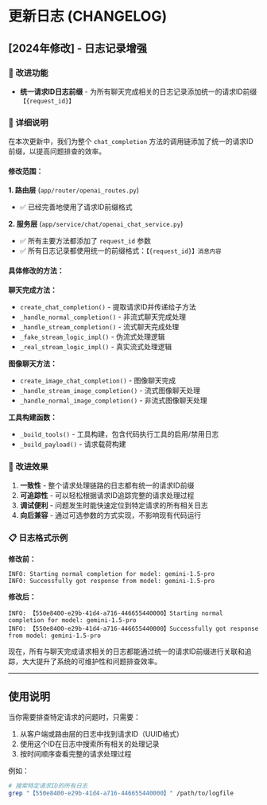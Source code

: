 # 更新日志 (CHANGELOG)

## [2024年修改] - 日志记录增强

### 🔧 改进功能
- **统一请求ID日志前缀** - 为所有聊天完成相关的日志记录添加统一的请求ID前缀 `【{request_id}】`

### 📝 详细说明

在本次更新中，我们为整个 `chat_completion` 方法的调用链添加了统一的请求ID前缀，以提高问题排查的效率。

#### 修改范围：

**1. 路由层** (`app/router/openai_routes.py`)
- ✅ 已经完善地使用了请求ID前缀格式

**2. 服务层** (`app/service/chat/openai_chat_service.py`)
- ✅ 所有主要方法都添加了 `request_id` 参数
- ✅ 所有日志记录都使用统一的前缀格式：`【{request_id}】消息内容`

#### 具体修改的方法：

**聊天完成方法：**
- `create_chat_completion()` - 提取请求ID并传递给子方法
- `_handle_normal_completion()` - 非流式聊天完成处理
- `_handle_stream_completion()` - 流式聊天完成处理
- `_fake_stream_logic_impl()` - 伪流式处理逻辑  
- `_real_stream_logic_impl()` - 真实流式处理逻辑

**图像聊天方法：**
- `create_image_chat_completion()` - 图像聊天完成
- `_handle_stream_image_completion()` - 流式图像聊天处理
- `_handle_normal_image_completion()` - 非流式图像聊天处理

**工具构建函数：**
- `_build_tools()` - 工具构建，包含代码执行工具的启用/禁用日志
- `_build_payload()` - 请求载荷构建

### 🎯 改进效果

1. **一致性** - 整个请求处理链路的日志都有统一的请求ID前缀
2. **可追踪性** - 可以轻松根据请求ID追踪完整的请求处理过程
3. **调试便利** - 问题发生时能快速定位到特定请求的所有相关日志
4. **向后兼容** - 通过可选参数的方式实现，不影响现有代码运行

### 📋 日志格式示例

**修改前：**
```
INFO: Starting normal completion for model: gemini-1.5-pro
INFO: Successfully got response from model: gemini-1.5-pro
```

**修改后：**
```
INFO: 【550e8400-e29b-41d4-a716-446655440000】Starting normal completion for model: gemini-1.5-pro
INFO: 【550e8400-e29b-41d4-a716-446655440000】Successfully got response from model: gemini-1.5-pro
```

现在，所有与聊天完成请求相关的日志都能通过统一的请求ID前缀进行关联和追踪，大大提升了系统的可维护性和问题排查效率。

---

## 使用说明

当你需要排查特定请求的问题时，只需要：

1. 从客户端或路由层的日志中找到请求ID（UUID格式）
2. 使用这个ID在日志中搜索所有相关的处理记录
3. 按时间顺序查看完整的请求处理过程

例如：
```bash
# 搜索特定请求ID的所有日志
grep "【550e8400-e29b-41d4-a716-446655440000】" /path/to/logfile
``` 